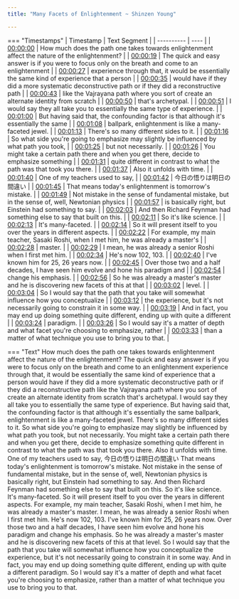 ```yaml
---
title: "Many Facets of Enlightenment ~ Shinzen Young"

---
```

=== "Timestamps"
    | Timestamp | Text Segment |
    | ---------- | ----  |
    | [00:00:00](https://www.youtube.com/watch?v=ZYmGdWY5ZWM&t=0) |  How much does the path one takes towards enlightenment affect the nature of the enlightenment? |
    | [00:00:19](https://www.youtube.com/watch?v=ZYmGdWY5ZWM&t=19) |  The quick and easy answer is if you were to focus only on the breath and come to an enlightenment |
    | [00:00:27](https://www.youtube.com/watch?v=ZYmGdWY5ZWM&t=27) |  experience through that, it would be essentially the same kind of experience that a person |
    | [00:00:35](https://www.youtube.com/watch?v=ZYmGdWY5ZWM&t=35) |  would have if they did a more systematic deconstructive path or if they did a reconstructive path |
    | [00:00:43](https://www.youtube.com/watch?v=ZYmGdWY5ZWM&t=43) |  like the Vajrayana path where you sort of create an alternate identity from scratch |
    | [00:00:50](https://www.youtube.com/watch?v=ZYmGdWY5ZWM&t=50) |  that's archetypal. |
    | [00:00:51](https://www.youtube.com/watch?v=ZYmGdWY5ZWM&t=51) |  I would say they all take you to essentially the same type of experience. |
    | [00:01:00](https://www.youtube.com/watch?v=ZYmGdWY5ZWM&t=60) |  But having said that, the confounding factor is that although it's essentially the same |
    | [00:01:08](https://www.youtube.com/watch?v=ZYmGdWY5ZWM&t=68) |  ballpark, enlightenment is like a many-faceted jewel. |
    | [00:01:13](https://www.youtube.com/watch?v=ZYmGdWY5ZWM&t=73) |  There's so many different sides to it. |
    | [00:01:16](https://www.youtube.com/watch?v=ZYmGdWY5ZWM&t=76) |  So what side you're going to emphasize may slightly be influenced by what path you took, |
    | [00:01:25](https://www.youtube.com/watch?v=ZYmGdWY5ZWM&t=85) |  but not necessarily. |
    | [00:01:26](https://www.youtube.com/watch?v=ZYmGdWY5ZWM&t=86) |  You might take a certain path there and when you get there, decide to emphasize something |
    | [00:01:31](https://www.youtube.com/watch?v=ZYmGdWY5ZWM&t=91) |  quite different in contrast to what the path was that took you there. |
    | [00:01:37](https://www.youtube.com/watch?v=ZYmGdWY5ZWM&t=97) |  Also it unfolds with time. |
    | [00:01:40](https://www.youtube.com/watch?v=ZYmGdWY5ZWM&t=100) |  One of my teachers used to say, |
    | [00:01:42](https://www.youtube.com/watch?v=ZYmGdWY5ZWM&t=102) |  今日の悟りは明日の間違い |
    | [00:01:45](https://www.youtube.com/watch?v=ZYmGdWY5ZWM&t=105) |  That means today's enlightenment is tomorrow's mistake. |
    | [00:01:49](https://www.youtube.com/watch?v=ZYmGdWY5ZWM&t=109) |  Not mistake in the sense of fundamental mistake, but in the sense of, well, Newtonian physics |
    | [00:01:57](https://www.youtube.com/watch?v=ZYmGdWY5ZWM&t=117) |  is basically right, but Einstein had something to say. |
    | [00:02:03](https://www.youtube.com/watch?v=ZYmGdWY5ZWM&t=123) |  And then Richard Feynman had something else to say that built on this. |
    | [00:02:11](https://www.youtube.com/watch?v=ZYmGdWY5ZWM&t=131) |  So it's like science. |
    | [00:02:13](https://www.youtube.com/watch?v=ZYmGdWY5ZWM&t=133) |  It's many-faceted. |
    | [00:02:14](https://www.youtube.com/watch?v=ZYmGdWY5ZWM&t=134) |  So it will present itself to you over the years in different aspects. |
    | [00:02:22](https://www.youtube.com/watch?v=ZYmGdWY5ZWM&t=142) |  For example, my main teacher, Sasaki Roshi, when I met him, he was already a master's |
    | [00:02:28](https://www.youtube.com/watch?v=ZYmGdWY5ZWM&t=148) |  master. |
    | [00:02:29](https://www.youtube.com/watch?v=ZYmGdWY5ZWM&t=149) |  I mean, he was already a senior Roshi when I first met him. |
    | [00:02:34](https://www.youtube.com/watch?v=ZYmGdWY5ZWM&t=154) |  He's now 102, 103. |
    | [00:02:40](https://www.youtube.com/watch?v=ZYmGdWY5ZWM&t=160) |  I've known him for 25, 26 years now. |
    | [00:02:45](https://www.youtube.com/watch?v=ZYmGdWY5ZWM&t=165) |  Over those two and a half decades, I have seen him evolve and hone his paradigm and |
    | [00:02:54](https://www.youtube.com/watch?v=ZYmGdWY5ZWM&t=174) |  change his emphasis. |
    | [00:02:56](https://www.youtube.com/watch?v=ZYmGdWY5ZWM&t=176) |  So he was already a master's master and he is discovering new facets of this at that |
    | [00:03:02](https://www.youtube.com/watch?v=ZYmGdWY5ZWM&t=182) |  level. |
    | [00:03:04](https://www.youtube.com/watch?v=ZYmGdWY5ZWM&t=184) |  So I would say that the path that you take will somewhat influence how you conceptualize |
    | [00:03:12](https://www.youtube.com/watch?v=ZYmGdWY5ZWM&t=192) |  the experience, but it's not necessarily going to constrain it in some way. |
    | [00:03:19](https://www.youtube.com/watch?v=ZYmGdWY5ZWM&t=199) |  And in fact, you may end up doing something quite different, ending up with quite a different |
    | [00:03:24](https://www.youtube.com/watch?v=ZYmGdWY5ZWM&t=204) |  paradigm. |
    | [00:03:26](https://www.youtube.com/watch?v=ZYmGdWY5ZWM&t=206) |  So I would say it's a matter of depth and what facet you're choosing to emphasize, rather |
    | [00:03:33](https://www.youtube.com/watch?v=ZYmGdWY5ZWM&t=213) |  than a matter of what technique you use to bring you to that. |

=== "Text"
     How much does the path one takes towards enlightenment affect the nature of the enlightenment? The quick and easy answer is if you were to focus only on the breath and come to an enlightenment experience through that, it would be essentially the same kind of experience that a person would have if they did a more systematic deconstructive path or if they did a reconstructive path like the Vajrayana path where you sort of create an alternate identity from scratch that's archetypal. I would say they all take you to essentially the same type of experience. But having said that, the confounding factor is that although it's essentially the same ballpark, enlightenment is like a many-faceted jewel. There's so many different sides to it. So what side you're going to emphasize may slightly be influenced by what path you took, but not necessarily. You might take a certain path there and when you get there, decide to emphasize something quite different in contrast to what the path was that took you there. Also it unfolds with time. One of my teachers used to say, 今日の悟りは明日の間違い That means today's enlightenment is tomorrow's mistake. Not mistake in the sense of fundamental mistake, but in the sense of, well, Newtonian physics is basically right, but Einstein had something to say. And then Richard Feynman had something else to say that built on this. So it's like science. It's many-faceted. So it will present itself to you over the years in different aspects. For example, my main teacher, Sasaki Roshi, when I met him, he was already a master's master. I mean, he was already a senior Roshi when I first met him. He's now 102, 103. I've known him for 25, 26 years now. Over those two and a half decades, I have seen him evolve and hone his paradigm and change his emphasis. So he was already a master's master and he is discovering new facets of this at that level. So I would say that the path that you take will somewhat influence how you conceptualize the experience, but it's not necessarily going to constrain it in some way. And in fact, you may end up doing something quite different, ending up with quite a different paradigm. So I would say it's a matter of depth and what facet you're choosing to emphasize, rather than a matter of what technique you use to bring you to that.